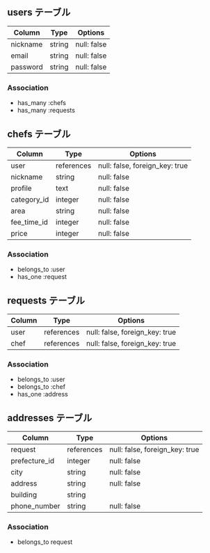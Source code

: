 ## users テーブル

| Column            | Type     | Options     |
| ----------------- | -------- | ----------- |
| nickname          | string   | null: false |
| email             | string   | null: false |
| password          | string   | null: false |

### Association

- has_many :chefs
- has_many  :requests

## chefs テーブル

| Column          | Type       | Options                        |
| --------------- | ---------- | ------------------------------ |
| user            | references | null: false, foreign_key: true |
| nickname        | string     | null: false                    |
| profile         | text       | null: false                    |
| category_id     | integer    | null: false                    |
| area            | string     | null: false                    |
| fee_time_id     | integer    | null: false                    | 
| price           | integer    | null: false                    |


### Association

- belongs_to :user
- has_one    :request

## requests テーブル

| Column              | Type       | Options                        |
| ------------------- | ---------- | ------------------------------ |
| user                | references | null: false, foreign_key: true |
| chef                | references | null: false, foreign_key: true |

### Association
 - belongs_to :user
 - belongs_to :chef
 - has_one    :address

## addresses テーブル

| Column        | Type       | Options                        |
| ------------- | ---------- | ------------------------------ |
| request       | references | null: false, foreign_key: true |
| prefecture_id | integer    | null: false                    |
| city          | string     | null: false                    |
| address       | string     | null: false                    |
| building      | string     |                                |
| phone_number  | string     | null: false                    |


### Association

- belongs_to request